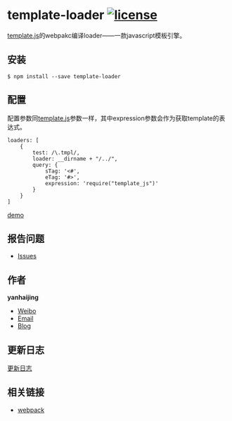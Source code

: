 # template-loader [![license](https://img.shields.io/badge/license-MIT-blue.svg)](https://github.com/yanhaijing/template-loader/blob/master/MIT-LICENSE)

[template.js](https://github.com/yanhaijing/template.js)的webpakc编译loader——一款javascript模板引擎。

## 安装

    $ npm install --save template-loader

## 配置
配置参数同[template.js](https://github.com/yanhaijing/template.js/blob/master/doc/api.md#templateconfig)参数一样，其中expression参数会作为获取template的表达式。

    loaders: [
        {
            test: /\.tmpl/,
            loader: __dirname + "/../",
            query: {
                sTag: '<#',
                eTag: '#>',
                expression: 'require("template_js")'
            }
        }
    ]

[demo](example)

## 报告问题

- [Issues](https://github.com/yanhaijing/template-loader/issues "report question")

## 作者

**yanhaijing**

- [Weibo](http://weibo.com/yanhaijing1234 "yanhaijing's Weibo")
- [Email](mailto:yanhaijing@yeah.net "yanhaijing's Email")
- [Blog](http://yanhaijing.com "yanhaijing's Blog")

## 更新日志

[更新日志](CHANGELOG.md)

## 相关链接

- [webpack](http://webpack.github.io/)
